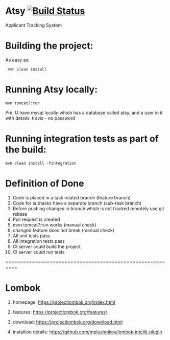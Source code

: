 # Atsy [![Build Status](https://travis-ci.org/epam-debrecen-rft-2015/atsy.svg?branch=master)](https://travis-ci.org/epam-debrecen-rft-2015/atsy)
Applicant Tracking System

Building the project:
=========================
As easy as:

     mvn clean install

Running Atsy locally:
=========================

    mvn tomcat7:run

Pre: U have mysql locally which has a database called atsy, and a user in it with details:
     travis - no password

Running integration tests as part of the build:
===============================================

    mvn clean install -Pintegration

Definition of Done
==================

1. Code is placed in a task related branch (feature branch)
1. Code for subtasks have a separate branch (sub-task branch)
1. Before pushing changes in branch which is not tracked remotely use git rebase
1. Pull request is created
1. mvn tomcat7:run works (manual check)
1. changed feature does not break (manual check)
1. All unit tests pass
1. All integration tests pass
1. CI server could build the project
1. CI server could run tests


==========================================================

Lombok
======

1. homepage:
https://projectlombok.org/index.html

1. features:
https://projectlombok.org/features/

1. download:
https://projectlombok.org/download.html

1. installion details:
https://github.com/mplushnikov/lombok-intellij-plugin

